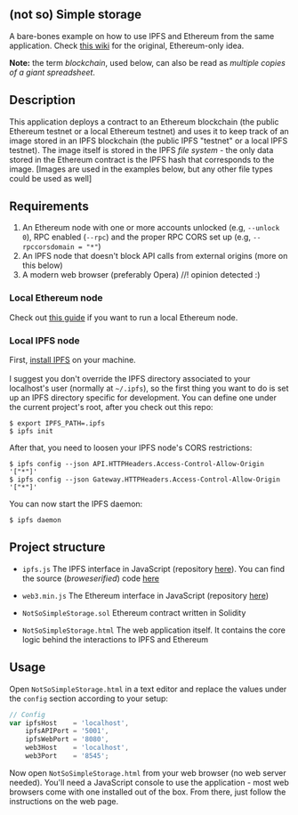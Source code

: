 (not so) Simple storage
-----------------------

A bare-bones example on how to use IPFS and Ethereum from the same application. 
Check [this wiki](https://github.com/ledgerlabs/ethereum-getting-started/wiki/Anatomy-of-a-Contract) 
for the original, Ethereum-only idea.

**Note:** the term _blockchain_, used below, can also be read as _multiple copies of a giant spreadsheet_.

## Description

This application deploys a contract to an Ethereum blockchain (the public Ethereum 
testnet or a local Ethereum testnet) and uses it to keep track of an image stored 
in an IPFS blockchain (the public IPFS "testnet" or a local IPFS testnet). The image 
itself is stored in the IPFS *file system* - the only data stored in the Ethereum 
contract is the IPFS hash that corresponds to the image. [Images are used in the 
examples below, but any other file types could be used as well]

## Requirements

1. An Ethereum node with one or more accounts unlocked (e.g, `--unlock 0`), RPC 
enabled (`--rpc`) and the proper RPC CORS set up (e.g, `--rpccorsdomain = "*"`)
2. An IPFS node that doesn't block API calls from external origins (more on this 
below)
3. A modern web browser (preferably Opera) //! opinion detected :)

### Local Ethereum node

Check out [this guide](https://github.com/ledgerlabs/ethereum-getting-started/wiki/local-node) 
if you want to run a local Ethereum node.

### Local IPFS node

First, [install IPFS](https://ipfs.io/docs/install/) on your machine.
<br /><br />
I suggest you don't override the IPFS directory associated to your localhost's user 
(normally at `~/.ipfs`), so the first thing you want to do is set up an IPFS directory 
specific for development. You can define one under the current project's root, after 
you check out this repo:

```SHELL
$ export IPFS_PATH=.ipfs
$ ipfs init
```

After that, you need to loosen your IPFS node's CORS restrictions:

```SHELL
$ ipfs config --json API.HTTPHeaders.Access-Control-Allow-Origin '["*"]'
$ ipfs config --json Gateway.HTTPHeaders.Access-Control-Allow-Origin '["*"]'
```

You can now start the IPFS daemon:

`$ ipfs daemon`

## Project structure

* `ipfs.js`
  The IPFS interface in JavaScript (repository [here](https://github.com/ipfs/js-ipfs-api)).
  You can find the source (*broweserified*) code [here](https://npmcdn.com/ipfs-api@4.0.0/dist/index.js)

* `web3.min.js`
  The Ethereum interface in JavaScript (repository [here](https://github.com/ethereum/web3.js))

* `NotSoSimpleStorage.sol`
  Ethereum contract written in Solidity

* `NotSoSimpleStorage.html`
  The web application itself. It contains the core logic behind the interactions 
  to IPFS and Ethereum

## Usage

Open `NotSoSimpleStorage.html` in a text editor and replace the values under the 
`config` section according to your setup:

```JAVASCRIPT
// Config
var ipfsHost    = 'localhost',
    ipfsAPIPort = '5001',
    ipfsWebPort = '8080',
    web3Host    = 'localhost',
    web3Port    = '8545';
```

Now open `NotSoSimpleStorage.html` from your web browser (no web server needed). 
You'll need a JavaScript console to use the application - most web browsers come 
with one installed out of the box. From there, just follow the instructions on the 
web page.

